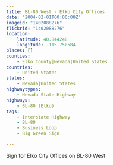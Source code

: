```yaml
---
title: BL-80 West - Elko City Offices
date: "2004-02-01T00:00:00Z"
imageid: "1402088276"
flickrid: "1402088276"
location:
    latitude: 40.844248
    longitude: -115.750584
places: []
counties:
    - Elko County|Nevada|United States
countries:
    - United States
states:
    - Nevada|United States
highwaytypes:
    - Nevada State Highway
highways:
    - BL-80 (Elko)
tags:
    - Interstate Highway
    - BL-80
    - Business Loop
    - Big Green Sign

---
```

Sign for Elko City Offices on BL-80 West
